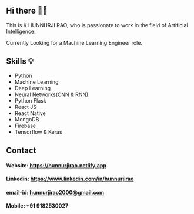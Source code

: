 ## Hi there 👋🏻

This is K HUNNURJI RAO, who is passionate to work in the field of Artificial Intelligence.

Currently Looking for a Machine Learning Engineer role.

## Skills 💡

- Python
- Machine Learning
- Deep Learning
- Neural Networks(CNN & RNN)
- Python Flask
- React JS
- React Native
- MongoDB
- Firebase
- Tensorflow & Keras

## Contact

#### Website: https://hunnurjirao.netlify.app
#### Linkedin: https://www.linkedin.com/in/hunnurjirao
#### email-id: hunnurjirao2000@gmail.com
#### Mobile: +91 9182530027




